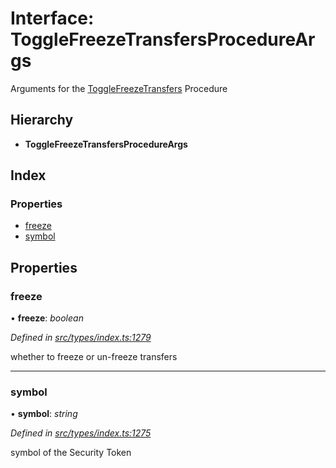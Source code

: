 # Interface: ToggleFreezeTransfersProcedureArgs

Arguments for the [ToggleFreezeTransfers](../enums/_types_index_.proceduretype.md#togglefreezetransfers) Procedure

## Hierarchy

* **ToggleFreezeTransfersProcedureArgs**

## Index

### Properties

* [freeze](_types_index_.togglefreezetransfersprocedureargs.md#freeze)
* [symbol](_types_index_.togglefreezetransfersprocedureargs.md#symbol)

## Properties

###  freeze

• **freeze**: *boolean*

*Defined in [src/types/index.ts:1279](https://github.com/PolymathNetwork/polymath-sdk/blob/45453ad/src/types/index.ts#L1279)*

whether to freeze or un-freeze transfers

___

###  symbol

• **symbol**: *string*

*Defined in [src/types/index.ts:1275](https://github.com/PolymathNetwork/polymath-sdk/blob/45453ad/src/types/index.ts#L1275)*

symbol of the Security Token
